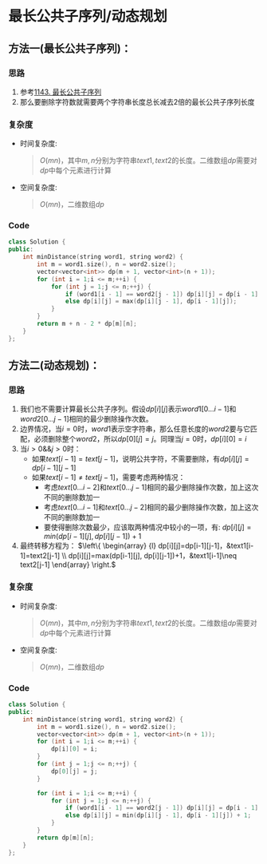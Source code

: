 # 最长公共子序列/动态规划
## 方法一(最长公共子序列)：
### 思路
1. 参考[1143. 最长公共子序列](https://leetcode.cn/problems/longest-common-subsequence/)
2. 那么要删除字符数就需要两个字符串长度总长减去$2$倍的最长公共子序列长度

### 复杂度
- 时间复杂度:
  > $O(mn)$，其中$m,n$分别为字符串$text1,text2$的长度。二维数组$dp$需要对$dp$中每个元素进行计算
- 空间复杂度:
  > $O(mn)$，二维数组$dp$

### Code
```C++ []
class Solution {
public:
    int minDistance(string word1, string word2) {
        int m = word1.size(), n = word2.size();
        vector<vector<int>> dp(m + 1, vector<int>(n + 1));
        for (int i = 1;i <= m;++i) {
            for (int j = 1;j <= n;++j) {
                if (word1[i - 1] == word2[j - 1]) dp[i][j] = dp[i - 1][j - 1] + 1;
                else dp[i][j] = max(dp[i][j - 1], dp[i - 1][j]);
            }
        }
        return m + n - 2 * dp[m][n];
    }
};
```

## 方法二(动态规划)：
### 思路
1. 我们也不需要计算最长公共子序列。假设$dp[i][j]$表示$word1[0...i-1]$和$word2[0...j-1]$相同的最少删除操作次数。
2. 边界情况，当$i=0$时，$word1$表示空字符串，那么任意长度的$word2$要与它匹配，必须删除整个$word2$，所以$dp[0][j]=j$。同理当$j=0$时，$dp[i][0]=i$
3. 当$i>0\&\&j>0$时：
   - 如果$text[i-1]=text[j-1]$，说明公共字符，不需要删除，有$dp[i][j]=dp[i-1][j-1]$
   - 如果$text[i-1]\neq text[j-1]$，需要考虑两种情况：
        - 考虑$text[0...i-2]$和$text[0...j-1]$相同的最少删除操作次数，加上这次不同的删除数加一
        - 考虑$text[0...i-1]$和$text[0...j-2]$相同的最少删除操作次数，加上这次不同的删除数加一
        - 要使得删除次数最少，应该取两种情况中较小的一项，有: $dp[i][j]=min(dp[i-1][j],dp[i][j-1])+1$
4. 最终转移方程为：
   $\left\{
    \begin{array} {l}
        dp[i][j]=dp[i-1][j-1]，&text1[i-1]=text2[j-1] \\
        dp[i][j]=max(dp[i-1][j], dp[i][j-1])+1，&text1[i-1]\neq text2[j-1]
    \end{array}
\right.$

### 复杂度
- 时间复杂度:
  > $O(mn)$，其中$m,n$分别为字符串$text1,text2$的长度。二维数组$dp$需要对$dp$中每个元素进行计算
- 空间复杂度:
  > $O(mn)$，二维数组$dp$
### Code
```C++ []
class Solution {
public:
    int minDistance(string word1, string word2) {
        int m = word1.size(), n = word2.size();
        vector<vector<int>> dp(m + 1, vector<int>(n + 1));
        for (int i = 1;i <= m;++i) {
            dp[i][0] = i;
        }
        for (int j = 1;j <= n;++j) {
            dp[0][j] = j;
        }

        for (int i = 1;i <= m;++i) {
            for (int j = 1;j <= n;++j) {
                if (word1[i - 1] == word2[j - 1]) dp[i][j] = dp[i - 1][j - 1];
                else dp[i][j] = min(dp[i][j - 1], dp[i - 1][j]) + 1;
            }
        }
        return dp[m][n];
    }
};
```